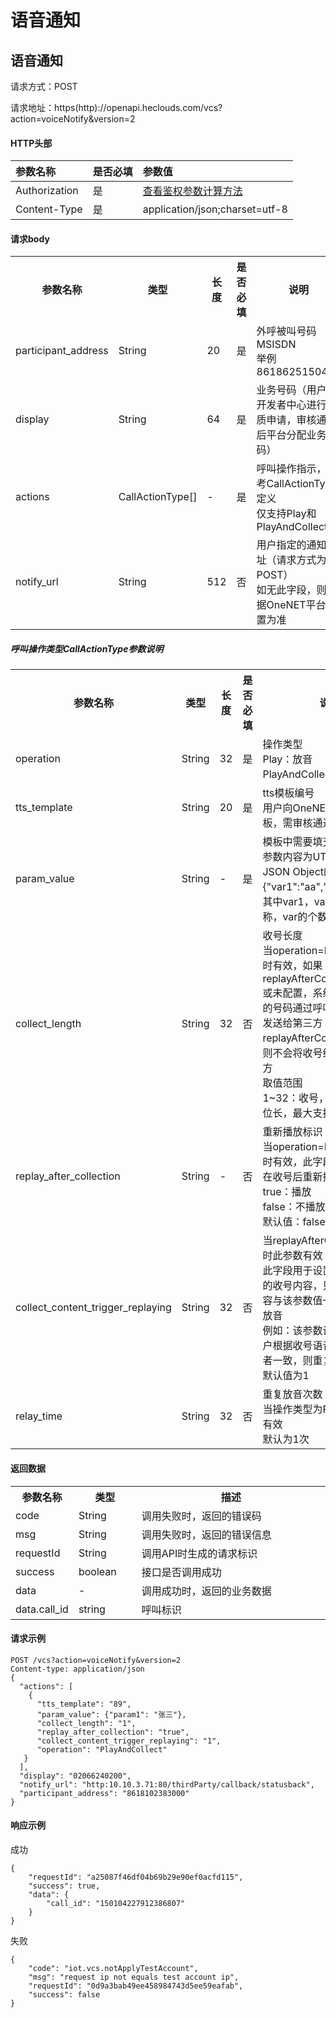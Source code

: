 # 语音通知

## 语音通知

请求方式：POST

请求地址：https(http)://openapi.heclouds.com/vcs?action=voiceNotify&version=2

#### HTTP头部

|参数名称|是否必填|参数值|
|:-|:-|:-|
|Authorization|是|[查看鉴权参数计算方法](/book/api/auth.md)|
|Content-Type|是|application/json;charset=utf-8|

#### 请求body

<table>
<tr><th width="20%">参数名称</th><th width="17%">类型</th><th width="14%">长度</th><th width="14%">是否必填</th><th>说明</th></tr>
<tr><td>participant_address</td><td>String</td><td>20</td><td>是</td><td>外呼被叫号码MSISDN<br>举例8618625150488</td></tr>
<tr><td>display</td><td>String</td><td>64</td><td>是</td><td>业务号码（用户在开发者中心进行资质申请，审核通过后平台分配业务号码）</td></tr>
<tr><td>actions</td><td>CallActionType[]</td><td>-</td><td>是</td><td>呼叫操作指示，参考CallActionType定义<br>仅支持Play和PlayAndCollect</td></tr>
<tr><td>notify_url</td><td>String</td><td>512</td><td>否</td><td>用户指定的通知地址（请求方式为POST）<br>如无此字段，则根据OneNET平台配置为准</td></tr>
</table>

##### 呼叫操作类型CallActionType参数说明

<table>
<tr><th width="20%">参数名称</th><th width="17%">类型</th><th width="14%">长度</th><th width="14%">是否必填</th><th>说明</th></tr>
<tr><td>operation</td><td>String</td><td>32</td><td>是</td><td>操作类型<br>Play：放音<br>PlayAndCollect：放音及收号</td></tr>
<tr><td>tts_template</td><td>String</td><td>20</td><td>是</td><td>tts模板编号<br>用户向OneNET提交的通知模板，需审核通过后才能使用</td></tr>
<tr><td>param_value</td><td>String</td><td>-</td><td>是</td><td>模板中需要填充的参数<br>参数内容为UTF-8编码，JSON Object的格式为{"var1":"aa","var2":"aa"}，其中var1，var2为模板变量名称，var的个数可变</td></tr>
<tr><td>collect_length</td><td>String</td><td>32</td><td>否</td><td>收号长度<br>当operation=PlayAndCollect时有效，如果replayAfterCollection=false或未配置，系统会将用户输入的号码通过呼叫状态通知API发送给第三方；如果replayAfterCollection=true，则不会将收号结果上报给第三方<br>取值范围<br>1~32：收号，取值表示收号位长，最大支持32位</td></tr>
<tr><td>replay_after_collection</td><td>String</td><td>-</td><td>否</td><td>重新播放标识<br>当operation=PlayAndCollect时有效，此字段用于设置是否在收号后重新播放指定的放音<br>true：播放<br>false：不播放<br>默认值：false</td></tr>
<tr><td>collect_content_trigger_replaying</td><td>String</td><td>32</td><td>否</td><td>当replayAfterCollection=true时此参数有效<br>此字段用于设置触发重新放音的收号内容，只有实际收号内容与该参数值一致时，才重新放音<br>例如：该参数设置为1，当用户根据收号语音提示按1，两者一致，则重复放音<br>默认值为1</td></tr>
<tr><td>relay_time</td><td>String</td><td>32</td><td>否</td><td>重复放音次数<br>当操作类型为Play时，此字段有效<br>默认为1次</td></tr>
</table>


#### 返回数据

<table>
<tr><th width="20%">参数名称</th><th width="20%">类型</th><th>描述</th></tr>
<tr><td>code</td><td>String</td><td>调用失败时，返回的错误码</td></tr>
<tr><td>msg</td><td>String</td><td>调用失败时，返回的错误信息</td></tr>
<tr><td>requestId</td><td>String</td><td>调用API时生成的请求标识</td></tr>
<tr><td>success</td><td>boolean</td><td>接口是否调用成功</td></tr>
<tr><td>data</td><td>-</td><td>调用成功时，返回的业务数据</td></tr>
<tr><td>data.call_id</td><td>string</td><td>呼叫标识</td></tr>
</table>


#### 请求示例

    POST /vcs?action=voiceNotify&version=2
    Content-type: application/json
    {
      "actions": [
        {
          "tts_template": "89",
          "param_value": {"param1": "张三"},
          "collect_length": "1",
          "replay_after_collection": "true",
          "collect_content_trigger_replaying": "1",
          "operation": "PlayAndCollect"
       }
      ],
      "display": "02066240200",
      "notify_url": "http:10.10.3.71:80/thirdParty/callback/statusback",
      "participant_address": "8618102383000"
    }

#### 响应示例

成功

    {
        "requestId": "a25087f46df04b69b29e90ef0acfd115", 
        "success": true,
        "data": {
            "call_id": "150104227912386807"
        }
    }

失败

    {
        "code": "iot.vcs.notApplyTestAccount",
        "msg": "request ip not equals test account ip",
        "requestId": "0d9a3bab49ee458984743d5ee59eafab",
        "success": false
    }

